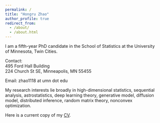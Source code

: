 ```yaml
---
permalink: /
title: "Hongru Zhao"
author_profile: true
redirect_from: 
  - /about/
  - /about.html
---
```




I am a fifth-year PhD candidate in the School of Statistics at the University of Minnesota, Twin Cities.


Contact:<br>495 Ford Hall Building <br>224 Church St SE, Minneapolis, MN 55455

Email: zhao1118 at umn dot edu

My research interests lie broadly in high-dimensional statistics, sequential analysis, astrostatistics, deep learning theory, generative model, diffusion model, distributed inference, random matrix theory, nonconvex optimization.

Here is a current copy of my [CV](https://hongruzhao.github.io/files/CV2025March.pdf).

